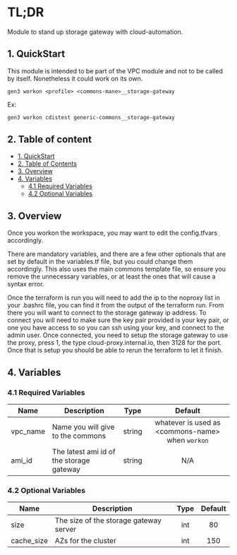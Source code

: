# TL;DR

Module to stand up storage gateway with cloud-automation.


## 1. QuickStart

This module is intended to be part of the VPC module and not to be called by itself. Nonetheless it could work on its own.

```
gen3 workon <profile> <commons-mane>__storage-gateway
```

Ex:

```bash
gen3 workon cdistest generic-commons__storage-gateway
```


## 2. Table of content

- [1. QuickStart](#1-quickstart)
- [2. Table of Contents](#2-table-of-contents)
- [3. Overview](#3-overview)
- [4. Variables](#4-variables)
  - [4.1 Required Variables](#41-required-variables)
  - [4.2 Optional Variables](#42-optional-variables)


## 3. Overview

Once you workon the workspace, you may want to edit the config.tfvars accordingly.

There are mandatory variables, and there are a few other optionals that are set by default in the variables.tf file, but you could change them accordingly. This also uses the main commons template file, so ensure you remove the unnecessary variables, or at least the ones that will cause a syntax error.

Once the terraform is run you will need to add the ip to the noproxy list in your .bashrc file, you can find it from the output of the terraform run. From there you will want to connect to the storage gateway ip address. To connect you will need to make sure the key pair provided is your key pair, or one you have access to so you can ssh using your key, and connect to the admin user. Once connected, you need to setup the storage gateway to use the proxy, press 1, the type cloud-proxy.internal.io, then 3128 for the port. Once that is setup you should be able to rerun the terraform to let it finish.



## 4. Variables

### 4.1 Required Variables

| Name | Description | Type | Default |
|------|-------------|:----:|:-----:|
| vpc_name | Name you will give to the commons | string | whatever is used as \<commons-name\> when `workon` |
| ami_id | The latest ami id of the storage gateway  | string | N/A |


### 4.2 Optional Variables 

| Name | Description | Type | Default |
|------|-------------|:----:|:-----:|
| size | The size of the storage gateway server | int | 80 |
| cache_size | AZs for the cluster | int | 150 |

